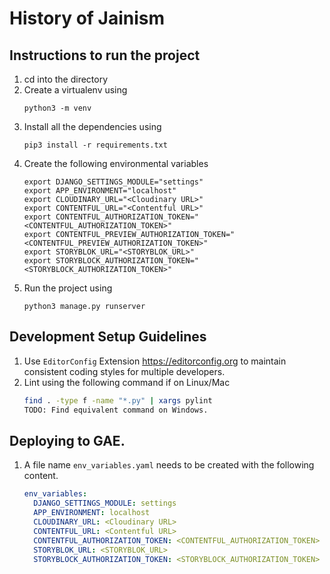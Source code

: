# History of Jainism

## Instructions to run the project
1. cd into the directory
2. Create a virtualenv using 
    ```
    python3 -m venv
    ````
3. Install all the dependencies using
    ```
    pip3 install -r requirements.txt
    ```
4. Create the following environmental variables
    ```
    export DJANGO_SETTINGS_MODULE="settings"
    export APP_ENVIRONMENT="localhost"
    export CLOUDINARY_URL="<Cloudinary URL>"
    export CONTENTFUL_URL="<Contentful URL>"
    export CONTENTFUL_AUTHORIZATION_TOKEN="<CONTENTFUL_AUTHORIZATION_TOKEN>"
    export CONTENTFUL_PREVIEW_AUTHORIZATION_TOKEN="<CONTENTFUL_PREVIEW_AUTHORIZATION_TOKEN>"
    export STORYBLOK_URL="<STORYBLOK_URL>"
    export STORYBLOCK_AUTHORIZATION_TOKEN="<STORYBLOCK_AUTHORIZATION_TOKEN>"
    ```
4. Run the project using 
    ```
    python3 manage.py runserver
    ```

## Development Setup Guidelines
1. Use `EditorConfig` Extension https://editorconfig.org to maintain consistent coding styles for multiple developers.
2. Lint using the following command if on Linux/Mac
    ```bash
    find . -type f -name "*.py" | xargs pylint
    TODO: Find equivalent command on Windows.
    ```

## Deploying to GAE.
1. A file name `env_variables.yaml` needs to be created with the following content.
    ```yaml
    env_variables:
      DJANGO_SETTINGS_MODULE: settings
      APP_ENVIRONMENT: localhost
      CLOUDINARY_URL: <Cloudinary URL>
      CONTENTFUL_URL: <Contentful URL>
      CONTENTFUL_AUTHORIZATION_TOKEN: <CONTENTFUL_AUTHORIZATION_TOKEN>
      STORYBLOK_URL: <STORYBLOK_URL>
      STORYBLOCK_AUTHORIZATION_TOKEN: <STORYBLOCK_AUTHORIZATION_TOKEN>
    ```
